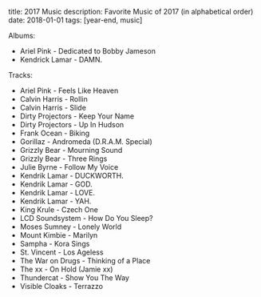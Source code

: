 title: 2017 Music
description: Favorite Music of 2017 (in alphabetical order)
date: 2018-01-01
tags: [year-end, music]

Albums:

- Ariel Pink - Dedicated to Bobby Jameson
- Kendrick Lamar - DAMN.

Tracks:

- Ariel Pink - Feels Like Heaven
- Calvin Harris - Rollin
- Calvin Harris - Slide
- Dirty Projectors - Keep Your Name
- Dirty Projectors - Up In Hudson
- Frank Ocean - Biking
- Gorillaz - Andromeda (D.R.A.M. Special)
- Grizzly Bear - Mourning Sound
- Grizzly Bear - Three Rings
- Julie Byrne - Follow My Voice
- Kendrik Lamar - DUCKWORTH.
- Kendrik Lamar - GOD.
- Kendrik Lamar - LOVE.
- Kendrik Lamar - YAH.
- King Krule - Czech One
- LCD Soundsystem - How Do You Sleep?
- Moses Sumney - Lonely World
- Mount Kimbie - Marilyn
- Sampha - Kora Sings
- St. Vincent - Los Ageless
- The War on Drugs - Thinking of a Place
- The xx - On Hold (Jamie xx)
- Thundercat - Show You The Way
- Visible Cloaks - Terrazzo
